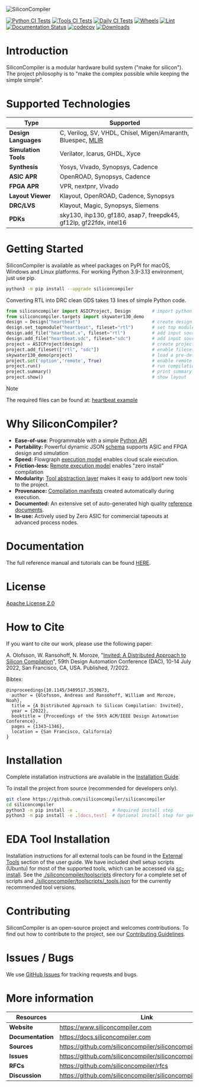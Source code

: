 ![SiliconCompiler](https://raw.githubusercontent.com/siliconcompiler/siliconcompiler/main/docs/_static/sc_logo_with_text.png)

[![Python CI Tests](https://github.com/siliconcompiler/siliconcompiler/actions/workflows/python_ci.yml/badge.svg?branch=main)](https://github.com/siliconcompiler/siliconcompiler/actions/workflows/python_ci.yml)
[![Tools CI Tests](https://github.com/siliconcompiler/siliconcompiler/actions/workflows/tools_ci.yml/badge.svg?branch=main)](https://github.com/siliconcompiler/siliconcompiler/actions/workflows/tools_ci.yml)
[![Daily CI Tests](https://github.com/siliconcompiler/siliconcompiler/actions/workflows/daily_ci.yml/badge.svg?branch=main)](https://github.com/siliconcompiler/siliconcompiler/actions/workflows/daily_ci.yml)
[![Wheels](https://github.com/siliconcompiler/siliconcompiler/actions/workflows/wheels.yml/badge.svg?branch=main)](https://github.com/siliconcompiler/siliconcompiler/actions/workflows/wheels.yml)
[![Lint](https://github.com/siliconcompiler/siliconcompiler/actions/workflows/lint.yml/badge.svg?branch=main)](https://github.com/siliconcompiler/siliconcompiler/actions/workflows/lint.yml)
[![Documentation Status](https://readthedocs.org/projects/siliconcompiler/badge/?version=latest)](https://docs.siliconcompiler.com/en/latest/?badge=latest)
[![codecov](https://codecov.io/github/siliconcompiler/siliconcompiler/branch/main/graph/badge.svg?token=V5BQR42Q8C)](https://codecov.io/github/siliconcompiler/siliconcompiler)
[![Downloads](https://static.pepy.tech/personalized-badge/siliconcompiler?period=total&units=international_system&left_color=grey&right_color=blue&left_text=Downloads)](https://pepy.tech/project/siliconcompiler)

# Introduction

SiliconCompiler is a modular hardware build system ("make for silicon"). The project philosophy is to "make the complex possible while keeping the simple simple".

# Supported Technologies

| Type | Supported|
|------|----------|
|**Design Languages**| C, Verilog, SV, VHDL, Chisel, Migen/Amaranth, Bluespec, [MLIR](https://en.wikipedia.org/wiki/MLIR_(software))
|**Simulation Tools**| Verilator, Icarus, GHDL, Xyce
|**Synthesis**| Yosys, Vivado, Synopsys, Cadence
|**ASIC APR**| OpenROAD, Synopsys, Cadence
|**FPGA APR**| VPR, nextpnr, Vivado
|**Layout Viewer**| Klayout, OpenROAD, Cadence, Synopsys
|**DRC/LVS**| Klayout, Magic, Synopsys, Siemens
|**PDKs**| sky130, ihp130, gf180, asap7, freepdk45, gf12lp, gf22fdx, intel16

# Getting Started

SiliconCompiler is available as wheel packages on PyPI for macOS, Windows and
Linux platforms. For working Python 3.9-3.13 environment, just use pip.

```sh
python3 -m pip install --upgrade siliconcompiler
```

Converting RTL into DRC clean GDS takes 13 lines of simple Python code.

```python
from siliconcompiler import ASICProject, Design        # import python package
from siliconcompiler.targets import skywater130_demo
design = Design("heartbeat")                           # create design object
design.set_topmodule("heartbeat", fileset="rtl")       # set top module
design.add_file("heartbeat.v", fileset="rtl")          # add input sources
design.add_file("heartbeat.sdc", fileset="sdc")        # add input sources
project = ASICProject(design)                          # create project
project.add_fileset(["rtl", "sdc"])                    # enable filesets
skywater130_demo(project)                              # load a pre-defined target
project.set('option','remote', True)                   # enable remote execution
project.run()                                          # run compilation
project.summary()                                      # print summary
project.show()                                         # show layout
```

> [!NOTE]
> The required files can be found at: [heartbeat example](https://github.com/siliconcompiler/siliconcompiler/tree/main/examples/heartbeat)

# Why SiliconCompiler?

* **Ease-of-use**: Programmable with a simple [Python API](https://docs.siliconcompiler.com/en/stable/reference_manual/core_api.html)
* **Portability:** Powerful dynamic JSON [schema](https://docs.siliconcompiler.com/en/stable/reference_manual/schema.html) supports ASIC and FPGA design and simulation
* **Speed:** Flowgraph [execution model](https://docs.siliconcompiler.com/en/stable/user_guide/execution_model.html) enables cloud scale execution.
* **Friction-less:** [Remote execution model](https://docs.siliconcompiler.com/en/stable/development_guide/remote_processing.html) enables "zero install" compilation
* **Modularity:** [Tool abstraction layer](https://docs.siliconcompiler.com/en/latest/development_guide/tools.html) makes it easy to add/port new tools to the project.
* **Provenance:** [Compilation manifests](https://docs.siliconcompiler.com/en/stable/user_guide/data_model.html) created automatically during execution.
* **Documented:** An extensive set of auto-generated high quality [reference documents](https://docs.siliconcompiler.com/).
* **In-use:** Actively used by Zero ASIC for commercial tapeouts at advanced process nodes.

# Documentation

The full reference manual and tutorials can be found [HERE](https://docs.siliconcompiler.com/).

# License

[Apache License 2.0](LICENSE)

# How to Cite

If you want to cite our work, please use the following paper:

A. Olofsson, W. Ransohoff, N. Moroze, "[Invited: A Distributed Approach to Silicon Compilation](docs/papers/sc_dac2022.pdf)", 59th Design Automation Conference (DAC), 10-14 July 2022, San Francisco, CA, USA. Published, 7/2022.

Bibtex:
```
@inproceedings{10.1145/3489517.3530673,
  author = {Olofsson, Andreas and Ransohoff, William and Moroze, Noah},
  title = {A Distributed Approach to Silicon Compilation: Invited},
  year = {2022},
  booktitle = {Proceedings of the 59th ACM/IEEE Design Automation Conference},
  pages = {1343–1346},
  location = {San Francisco, California}
}
```

# Installation

Complete installation instructions are available in the [Installation Guide](https://docs.siliconcompiler.com/en/stable/user_guide/installation.html).

To install the project from source (recommended for developers only).

```bash
git clone https://github.com/siliconcompiler/siliconcompiler
cd siliconcompiler
python3 -m pip install -e .             # Required install step
python3 -m pip install -e .[docs,test]  # Optional install step for generating docs and running tests
```

# EDA Tool Installation

Installation instructions for all external tools can be found in the
[External Tools](https://docs.siliconcompiler.com/en/stable/user_guide/installation.html#external-tools) section
of the user guide. We have included shell setup scripts (Ubuntu) for most of the supported tools, which can be accessed via [sc-install](https://docs.siliconcompiler.com/en/latest/reference_manual/apps.html#apps-sc-install-ref).
See the [./siliconcompiler/toolscripts](./siliconcompiler/toolscripts) directory for a complete set of scripts and [./siliconcompiler/toolscripts/_tools.json](./siliconcompiler/toolscripts/_tools.json) for the currently recommended tool versions.

# Contributing

SiliconCompiler is an open-source project and welcomes contributions. To find out
how to contribute to the project, see our
[Contributing Guidelines](./CONTRIBUTING.md).

# Issues / Bugs

We use [GitHub Issues](https://github.com/siliconcompiler/siliconcompiler/issues)
for tracking requests and bugs.

# More information

| Resources | Link|
|-----------|-----|
| **Website**|  https://www.siliconcompiler.com
| **Documentation**|  https://docs.siliconcompiler.com
| **Sources**|  https://github.com/siliconcompiler/siliconcompiler
| **Issues**|  https://github.com/siliconcompiler/siliconcompiler/issues
| **RFCs**|  https://github.com/siliconcompiler/rfcs
| **Discussion**| https://github.com/siliconcompiler/siliconcompiler/discussions
